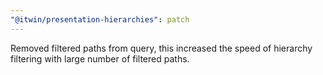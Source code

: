 ```yaml
---
"@itwin/presentation-hierarchies": patch
---
```


Removed filtered paths from query, this increased the speed of hierarchy filtering with large number of filtered paths.
